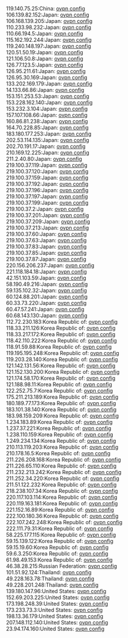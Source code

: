 119.140.75.25:China: [ovpn config](vpn/119_140_75_25.ovpn)  
106.139.82.152:Japan: [ovpn config](vpn/106_139_82_152.ovpn)  
106.168.139.205:Japan: [ovpn config](vpn/106_168_139_205.ovpn)  
110.233.98.232:Japan: [ovpn config](vpn/110_233_98_232.ovpn)  
110.66.194.5:Japan: [ovpn config](vpn/110_66_194_5.ovpn)  
115.162.192.244:Japan: [ovpn config](vpn/115_162_192_244.ovpn)  
119.240.148.197:Japan: [ovpn config](vpn/119_240_148_197.ovpn)  
120.51.50.19:Japan: [ovpn config](vpn/120_51_50_19.ovpn)  
121.106.50.8:Japan: [ovpn config](vpn/121_106_50_8.ovpn)  
126.77.123.5:Japan: [ovpn config](vpn/126_77_123_5.ovpn)  
126.95.211.61:Japan: [ovpn config](vpn/126_95_211_61.ovpn)  
126.95.30.169:Japan: [ovpn config](vpn/126_95_30_169.ovpn)  
133.202.169.179:Japan: [ovpn config](vpn/133_202_169_179.ovpn)  
14.133.66.86:Japan: [ovpn config](vpn/14_133_66_86.ovpn)  
153.151.253.53:Japan: [ovpn config](vpn/153_151_253_53.ovpn)  
153.228.162.140:Japan: [ovpn config](vpn/153_228_162_140.ovpn)  
153.232.3.104:Japan: [ovpn config](vpn/153_232_3_104.ovpn)  
157.107.108.66:Japan: [ovpn config](vpn/157_107_108_66.ovpn)  
160.86.81.238:Japan: [ovpn config](vpn/160_86_81_238.ovpn)  
164.70.228.85:Japan: [ovpn config](vpn/164_70_228_85.ovpn)  
183.180.177.253:Japan: [ovpn config](vpn/183_180_177_253.ovpn)  
202.53.114.135:Japan: [ovpn config](vpn/202_53_114_135.ovpn)  
202.70.191.17:Japan: [ovpn config](vpn/202_70_191_17.ovpn)  
210.169.12.225:Japan: [ovpn config](vpn/210_169_12_225.ovpn)  
211.2.40.80:Japan: [ovpn config](vpn/211_2_40_80.ovpn)  
219.100.37.119:Japan: [ovpn config](vpn/219_100_37_119.ovpn)  
219.100.37.120:Japan: [ovpn config](vpn/219_100_37_120.ovpn)  
219.100.37.159:Japan: [ovpn config](vpn/219_100_37_159.ovpn)  
219.100.37.192:Japan: [ovpn config](vpn/219_100_37_192.ovpn)  
219.100.37.196:Japan: [ovpn config](vpn/219_100_37_196.ovpn)  
219.100.37.197:Japan: [ovpn config](vpn/219_100_37_197.ovpn)  
219.100.37.199:Japan: [ovpn config](vpn/219_100_37_199.ovpn)  
219.100.37.2:Japan: [ovpn config](vpn/219_100_37_2.ovpn)  
219.100.37.201:Japan: [ovpn config](vpn/219_100_37_201.ovpn)  
219.100.37.209:Japan: [ovpn config](vpn/219_100_37_209.ovpn)  
219.100.37.213:Japan: [ovpn config](vpn/219_100_37_213.ovpn)  
219.100.37.60:Japan: [ovpn config](vpn/219_100_37_60.ovpn)  
219.100.37.63:Japan: [ovpn config](vpn/219_100_37_63.ovpn)  
219.100.37.83:Japan: [ovpn config](vpn/219_100_37_83.ovpn)  
219.100.37.85:Japan: [ovpn config](vpn/219_100_37_85.ovpn)  
219.100.37.87:Japan: [ovpn config](vpn/219_100_37_87.ovpn)  
220.156.206.237:Japan: [ovpn config](vpn/220_156_206_237.ovpn)  
221.118.184.18:Japan: [ovpn config](vpn/221_118_184_18.ovpn)  
42.151.103.59:Japan: [ovpn config](vpn/42_151_103_59.ovpn)  
58.190.49.216:Japan: [ovpn config](vpn/58_190_49_216.ovpn)  
59.135.102.32:Japan: [ovpn config](vpn/59_135_102_32.ovpn)  
60.124.88.201:Japan: [ovpn config](vpn/60_124_88_201.ovpn)  
60.33.73.220:Japan: [ovpn config](vpn/60_33_73_220.ovpn)  
60.47.57.241:Japan: [ovpn config](vpn/60_47_57_241.ovpn)  
60.68.143.130:Japan: [ovpn config](vpn/60_68_143_130.ovpn)  
112.72.230.183:Korea Republic of: [ovpn config](vpn/112_72_230_183.ovpn)  
118.33.211.126:Korea Republic of: [ovpn config](vpn/118_33_211_126.ovpn)  
118.33.217.172:Korea Republic of: [ovpn config](vpn/118_33_217_172.ovpn)  
118.42.110.222:Korea Republic of: [ovpn config](vpn/118_42_110_222.ovpn)  
118.91.59.88:Korea Republic of: [ovpn config](vpn/118_91_59_88.ovpn)  
119.195.195.248:Korea Republic of: [ovpn config](vpn/119_195_195_248.ovpn)  
119.203.28.140:Korea Republic of: [ovpn config](vpn/119_203_28_140.ovpn)  
121.142.131.56:Korea Republic of: [ovpn config](vpn/121_142_131_56.ovpn)  
121.152.130.200:Korea Republic of: [ovpn config](vpn/121_152_130_200.ovpn)  
121.174.58.170:Korea Republic of: [ovpn config](vpn/121_174_58_170.ovpn)  
121.188.98.11:Korea Republic of: [ovpn config](vpn/121_188_98_11.ovpn)  
122.252.75.7:Korea Republic of: [ovpn config](vpn/122_252_75_7.ovpn)  
175.211.213.189:Korea Republic of: [ovpn config](vpn/175_211_213_189.ovpn)  
180.189.77.173:Korea Republic of: [ovpn config](vpn/180_189_77_173.ovpn)  
183.101.38.140:Korea Republic of: [ovpn config](vpn/183_101_38_140.ovpn)  
183.98.159.209:Korea Republic of: [ovpn config](vpn/183_98_159_209.ovpn)  
1.234.183.89:Korea Republic of: [ovpn config](vpn/1_234_183_89.ovpn)  
1.237.37.221:Korea Republic of: [ovpn config](vpn/1_237_37_221.ovpn)  
1.238.110.159:Korea Republic of: [ovpn config](vpn/1_238_110_159.ovpn)  
1.249.234.134:Korea Republic of: [ovpn config](vpn/1_249_234_134.ovpn)  
210.113.119.203:Korea Republic of: [ovpn config](vpn/210_113_119_203.ovpn)  
210.178.16.5:Korea Republic of: [ovpn config](vpn/210_178_16_5.ovpn)  
211.226.208.168:Korea Republic of: [ovpn config](vpn/211_226_208_168.ovpn)  
211.226.65.110:Korea Republic of: [ovpn config](vpn/211_226_65_110.ovpn)  
211.232.213.242:Korea Republic of: [ovpn config](vpn/211_232_213_242.ovpn)  
211.252.34.220:Korea Republic of: [ovpn config](vpn/211_252_34_220.ovpn)  
211.51.122.232:Korea Republic of: [ovpn config](vpn/211_51_122_232.ovpn)  
218.238.107.34:Korea Republic of: [ovpn config](vpn/218_238_107_34.ovpn)  
220.117.103.114:Korea Republic of: [ovpn config](vpn/220_117_103_114.ovpn)  
220.119.163.181:Korea Republic of: [ovpn config](vpn/220_119_163_181.ovpn)  
221.152.16.89:Korea Republic of: [ovpn config](vpn/221_152_16_89.ovpn)  
222.100.180.36:Korea Republic of: [ovpn config](vpn/222_100_180_36.ovpn)  
222.107.242.248:Korea Republic of: [ovpn config](vpn/222_107_242_248.ovpn)  
222.111.79.31:Korea Republic of: [ovpn config](vpn/222_111_79_31.ovpn)  
58.225.177.115:Korea Republic of: [ovpn config](vpn/58_225_177_115.ovpn)  
59.15.139.122:Korea Republic of: [ovpn config](vpn/59_15_139_122.ovpn)  
59.15.19.60:Korea Republic of: [ovpn config](vpn/59_15_19_60.ovpn)  
59.6.3.250:Korea Republic of: [ovpn config](vpn/59_6_3_250.ovpn)  
61.98.49.153:Korea Republic of: [ovpn config](vpn/61_98_49_153.ovpn)  
46.38.28.215:Russian Federation: [ovpn config](vpn/46_38_28_215.ovpn)  
101.51.92.124:Thailand: [ovpn config](vpn/101_51_92_124.ovpn)  
49.228.163.78:Thailand: [ovpn config](vpn/49_228_163_78.ovpn)  
49.228.201.248:Thailand: [ovpn config](vpn/49_228_201_248.ovpn)  
139.180.147.96:United States: [ovpn config](vpn/139_180_147_96.ovpn)  
152.69.203.225:United States: [ovpn config](vpn/152_69_203_225.ovpn)  
173.198.248.39:United States: [ovpn config](vpn/173_198_248_39.ovpn)  
173.233.73.3:United States: [ovpn config](vpn/173_233_73_3.ovpn)  
198.13.36.179:United States: [ovpn config](vpn/198_13_36_179.ovpn)  
207.148.112.140:United States: [ovpn config](vpn/207_148_112_140.ovpn)  
23.94.174.160:United States: [ovpn config](vpn/23_94_174_160.ovpn)  
